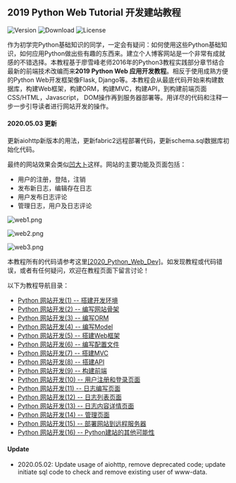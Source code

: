 ## 2019 Python Web Tutorial 开发建站教程

![Version](https://img.shields.io/badge/stable-1.3.1-orange)
![Download](https://img.shields.io/badge/download-96-blue)
![License](https://img.shields.io/badge/license-GNU%203.0-green)

作为初学完Python基础知识的同学，一定会有疑问：如何使用这些Python基础知识，如何应用Python做出些有趣的东西来。建立个人博客网站是一个非常有成就感的不错选择。本教程基于廖雪峰老师2016年的Python3教程实践部分章节结合最新的前端技术改编而来**2019 Python Web 应用开发教程**。相反于使用成熟方便的Python Web开发框架像Flask, Django等。本教程会从最底代码开始来构建数据库，构建Web框架，构建ORM，构建MVC，构建API，到构建前端页面CSS/HTML，Javascript， DOM操作再到服务器部署等。用详尽的代码和注释一步一步引导读者进行网站开发的操作。

#### 2020.05.03 更新
更新aiohttp新版本的用法，更新fabric2远程部署代码，更新schema.sql数据库初始化代码。

最终的网站效果会类似[凹大卜](https://aodabo.tech)这样。网站的主要功能及页面包括：

- 用户的注册，登陆，注销
- 发布新日志，编辑存在日志
- 用户发布日志评论
- 管理日志，用户及日志评论

![web1.png](https://i.postimg.cc/sDkqnbtj/web1.png)  

![web2.png](https://i.postimg.cc/Bn2yRM0x/web2.png)  

![web3.png](https://i.postimg.cc/kX6Lv7YY/web3.png)  

本教程所有的代码请参考这里[[2020_Python_Web_Dev]](https://github.com/yzyly1992/2019_Python_Web_Dev)。如发现教程或代码错误，或者有任何疑问，欢迎在教程页面下留言讨论！

以下为教程导航目录：

- [Python 网站开发(1) -- 搭建开发环境](https://aodabo.tech/blog/0015467140723153897237f40b54031ad838d91cc719f12000)
- [Python 网站开发(2) -- 编写网站骨架](https://aodabo.tech/blog/0015467140257875f2beaf701b94628a91c360026d97d13000)
- [Python 网站开发(3) -- 编写ORM](https://aodabo.tech/blog/00154671395836327fd0f81c8724e7fba06c498aea2b630000)
- [Python 网站开发(4) -- 编写Model](https://aodabo.tech/blog/001546713871394a2814d2c180b4e6f8d30c62a3eaf218a000)
- [Python 网站开发(5) -- 搭建Web框架](https://aodabo.tech/blog/001546713806610decd7219a0a0455c9c28ed34e5e32543000)
- [Python 网站开发(6) -- 编写配置文件](https://aodabo.tech/blog/001546713699515d77c2680f9be4c8fbe67a2a11528ba5c000)
- [Python 网站开发(7) -- 搭建MVC](https://aodabo.tech/blog/00154671363904297f04d14f8ad4984bbe4d9b75356af2f000)
- [Python 网站开发(8) -- 搭建API](https://aodabo.tech/blog/0015467135837969036fa273d0b48feb4a3719fe76ee0da000)
- [Python 网站开发(9) -- 构建前端](https://aodabo.tech/blog/001546713315865e2ca9cfd0b8b4ea78be9a4253b7991ce000)
- [Python 网站开发(10) -- 用户注册和登录页面](https://aodabo.tech/blog/001546713217136e1512fe9a9754066b62d867d9ea283ff000)
- [Python 网站开发(11) -- 日志编写页面](https://aodabo.tech/blog/001546713145327a743cdab821a4220bec980d36bfcf8e3000)
- [Python 网站开发(12) -- 日志列表页面](https://aodabo.tech/blog/0015467129787908a6e60563fff4563b73b209f4d1f9b74000)
- [Python 网站开发(13) -- 日志内容详情页面](https://aodabo.tech/blog/0015467128745955dd6d3562ca24cc299ebf72242082c0c000)
- [Python 网站开发(14) -- 管理页面](https://aodabo.tech/blog/001546712781110f93a3009f6ba4a63ba868259827f8349000)
- [Python 网站开发(15) -- 部署网站到远程服务器](https://aodabo.tech/blog/0015467126618282f6a741af9b34043922eea07e4ffb077000)
- [Python 网站开发(16) -- Python建站的其他可能性](https://aodabo.tech/blog/001546712024642647c50c93de34db58ea68238cf94c030000)


#### Update
- 2020.05.02: Update usage of aiohttp, remove deprecated code; update initiate sql code to check and remove existing user of www-data.
